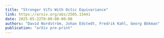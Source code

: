 ```yaml
---
title: "Stronger ViTs With Octic Equivariance"
link: https://arxiv.org/abs/2505.15441
date: 2025-05-22T0:00:00-00:00
authors: "David Nordström, Johan Edstedt, Fredrik Kahl, Georg Bökman"
publication: "arXiv pre-print"
---
```

